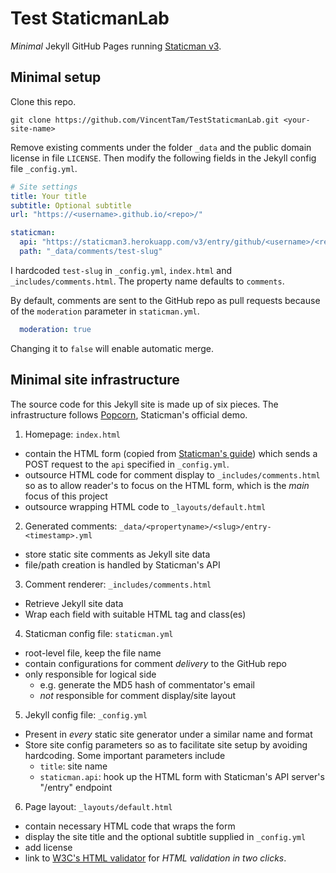 # Test StaticmanLab
_Minimal_ Jekyll GitHub Pages running [Staticman v3](https://github.com/eduardoboucas/staticman/pull/219).

## Minimal setup
Clone this repo.

    git clone https://github.com/VincentTam/TestStaticmanLab.git <your-site-name>
    
Remove existing comments under the folder `_data` and the public domain license in file `LICENSE`.
Then modify the following fields in the Jekyll config file `_config.yml`.

```yml
# Site settings
title: Your title
subtitle: Optional subtitle
url: "https://<username>.github.io/<repo>/"

staticman:
  api: "https://staticman3.herokuapp.com/v3/entry/github/<username>/<repo>/<branchname>/<propertyname>"
  path: "_data/comments/test-slug"
```
I hardcoded `test-slug` in `_config.yml`, `index.html` and `_includes/comments.html`.  The property name defaults to `comments`.

By default, comments are sent to the GitHub repo as pull requests because of the `moderation` parameter in `staticman.yml`.

```yml
  moderation: true
```

Changing it to `false` will enable automatic merge.

## Minimal site infrastructure
The source code for this Jekyll site is made up of six pieces.
The infrastructure follows [Popcorn](http://popcorn.staticman.net/), Staticman's official demo.

1. Homepage: `index.html`
  - contain the HTML form (copied from [Staticman's guide](https://staticman.net/docs/))
  which sends a POST request to the `api` specified in `_config.yml`.
  - outsource HTML code for comment display to `_includes/comments.html`
  so as to allow reader's to focus on the HTML form, which is the _main_ focus of this project
  - outsource wrapping HTML code to `_layouts/default.html`
2. Generated comments: `_data/<propertyname>/<slug>/entry-<timestamp>.yml`
  - store static site comments as Jekyll site data
  - file/path creation is handled by Staticman's API
3. Comment renderer: `_includes/comments.html`
  - Retrieve Jekyll site data
  - Wrap each field with suitable HTML tag and class(es)
4. Staticman config file: `staticman.yml`
  - root-level file, keep the file name
  - contain configurations for comment _delivery_ to the GitHub repo
  - only responsible for logical side
    + e.g. generate the MD5 hash of commentator's email
    + _not_ responsible for comment display/site layout
5. Jekyll config file: `_config.yml`
  - Present in _every_ static site generator under a similar name and format
  - Store site config parameters so as to facilitate site setup by avoiding hardcoding.  Some important parameters include
    + `title`: site name
    + `staticman.api`: hook up the HTML form with Staticman's API server's "/entry" endpoint
6. Page layout: `_layouts/default.html`
  - contain necessary HTML code that wraps the form
  - display the site title and the optional subtitle supplied in `_config.yml`
  - add license
  - link to [W3C's HTML validator](https://validator.w3.org/) for _HTML validation in two clicks_.
